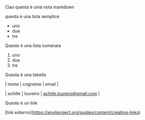 Ciao questa è uina nota markdown

questa è una lista semplice

* uno
* due
* tre



Questo è una lista numerata 

1. uno
2. due
3. tre



Questa è una tabella

| nome | cognome | email |

| achille | loureiro | achille.loureiro@gmail.com |



Questo è un link 

\[link esterno](https://anvilproject.org/guides/content/creating-links)

